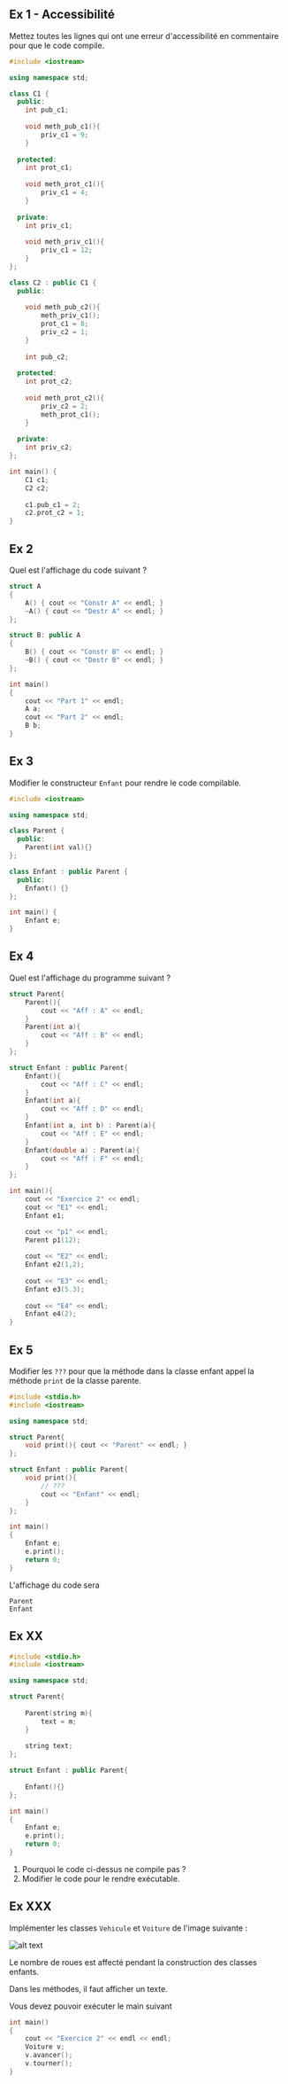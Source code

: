 ## Ex 1 - Accessibilité

Mettez toutes les lignes qui ont une erreur d'accessibilité en commentaire pour
que le code compile.

```cpp
#include <iostream>

using namespace std;

class C1 {
  public:
    int pub_c1;
    
    void meth_pub_c1(){
        priv_c1 = 9;
    }
    
  protected:
    int prot_c1;
    
    void meth_prot_c1(){
        priv_c1 = 4;
    }
    
  private:
    int priv_c1;
    
    void meth_priv_c1(){
        priv_c1 = 12;
    }
};

class C2 : public C1 {
  public:
    
    void meth_pub_c2(){
        meth_priv_c1();
        prot_c1 = 8;
        priv_c2 = 1;
    }
    
    int pub_c2;
    
  protected:
    int prot_c2;
    
    void meth_prot_c2(){
        priv_c2 = 2;
        meth_prot_c1();
    }
    
  private:
    int priv_c2;
};

int main() {
    C1 c1;
    C2 c2;
    
    c1.pub_c1 = 2;
    c2.prot_c2 = 1;
}
```

## Ex 2

Quel est l'affichage du code suivant ?

```CPP
struct A
{
    A() { cout << "Constr A" << endl; }
    ~A() { cout << "Destr A" << endl; }
};

struct B: public A
{
    B() { cout << "Constr B" << endl; }
    ~B() { cout << "Destr B" << endl; }
};

int main()
{
    cout << "Part 1" << endl;
    A a;
    cout << "Part 2" << endl;
    B b;
}
```

## Ex 3

Modifier le constructeur `Enfant` pour rendre le code compilable.

```CPP
#include <iostream>

using namespace std;

class Parent {
  public:
    Parent(int val){}
};

class Enfant : public Parent {
  public:
    Enfant() {}
};

int main() {
    Enfant e;
}
```


## Ex 4

Quel est l'affichage du programme suivant ?

```CPP
struct Parent{
    Parent(){
        cout << "Aff : A" << endl;
    }
    Parent(int a){
        cout << "Aff : B" << endl;
    }
};

struct Enfant : public Parent{
    Enfant(){
        cout << "Aff : C" << endl;
    }
    Enfant(int a){
        cout << "Aff : D" << endl;
    }
    Enfant(int a, int b) : Parent(a){
        cout << "Aff : E" << endl;
    }
    Enfant(double a) : Parent(a){
        cout << "Aff : F" << endl;
    }
};

int main(){
    cout << "Exercice 2" << endl;
    cout << "E1" << endl;
    Enfant e1;

    cout << "p1" << endl;
    Parent p1(12);
    
    cout << "E2" << endl;
    Enfant e2(1,2);
    
    cout << "E3" << endl;
    Enfant e3(5.3);
    
    cout << "E4" << endl;
    Enfant e4(2);
}
```

## Ex 5

Modifier les `???` pour que la méthode dans la classe enfant appel la méthode `print` de la classe parente.

```CPP
#include <stdio.h>
#include <iostream>

using namespace std;

struct Parent{
    void print(){ cout << "Parent" << endl; }
};

struct Enfant : public Parent{
    void print(){ 
        // ??? 
        cout << "Enfant" << endl; 
    }
};

int main()
{
    Enfant e;
    e.print();
    return 0;
}
```

L'affichage du code sera
```console
Parent
Enfant
```

## Ex XX

```CPP
#include <stdio.h>
#include <iostream>

using namespace std;

struct Parent{
    
    Parent(string m){
        text = m;
    }
    
    string text;
};

struct Enfant : public Parent{
    
    Enfant(){}
};

int main()
{
    Enfant e;
    e.print();
    return 0;
}
```

1. Pourquoi le code ci-dessus ne compile pas ?
1. Modifier le code pour le rendre exécutable.

## Ex XXX

Implémenter les classes `Vehicule` et `Voiture` de l'image suivante :

![alt text](images/heritage.png "UML")

Le nombre de roues est affecté pendant la construction des classes enfants.

Dans les méthodes, il faut afficher un texte.

Vous devez pouvoir exécuter le main suivant 

```CPP
int main()
{
    cout << "Exercice 2" << endl << endl;
    Voiture v;
    v.avancer();
    v.tourner();
}
```

